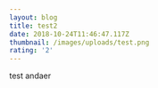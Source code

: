 ```yaml
---
layout: blog
title: test2
date: 2018-10-24T11:46:47.117Z
thumbnail: /images/uploads/test.png
rating: '2'
---
```

test  andaer
